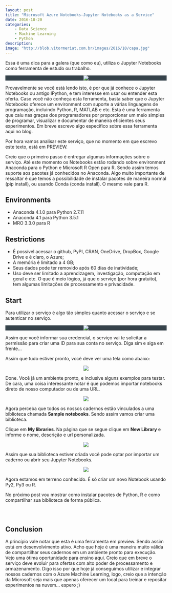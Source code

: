 ```yaml
---
layout: post
title: "Microsoft Azure Notebooks–Jupyter Notebooks as a Service"
date: 2016-10-20
categories:
    - Data Science
    - Machine Learning
    - Python
description:
image: "http://blob.vitormeriat.com.br/images/2016/10/capa.jpg"
---
```


Essa é uma dica para a galera (que como eu), utiliza o Jupyter Notebooks como ferramenta de estudo ou trabalho.

<div align="center" class="image-content" style="background-color: #35424a">
  <img src="http://blob.vitormeriat.com.br/images/2016/10/capa.jpg">
</div>

Provavelmente se você está lendo isto, é por que já conhece o Jupyter Notebooks ou antigo IPython, e tem interesse em usar ou entender esta oferta. Caso você não conheça esta ferramenta, basta saber que o Jupyter Notebooks oferece um environment com suporte a várias linguagens de programação, incluindo Python, R, MATLAB e etc. Esta é uma ferramenta que caiu nas graças dos programadores por proporcionar um meio simples de programar, visualizar e documentar de maneira eficientes seus experimentos. Em breve escrevo algo específico sobre essa ferramenta aqui no blog.

Por hora vamos analisar este serviço, que no momento em que escrevo este texto, está em PREVIEW.

Creio que o primeiro passo é entregar algumas informações sobre o serviço. Até este momento os Notebooks estão rodando sobre environment Anaconda para o Python e Microsoft R Open para R. Sendo assim temos suporte aos pacotes já conhecidos no Anaconda. Algo muito importante de ressaltar é que temos a possibilidade de instalar pacotes de maneira normal (pip install), ou usando Conda (conda install). O mesmo vale para R.

## Environments

* Anaconda 4.1.0 para Python 2.7.11
* Anaconda 4.1 para Python 3.5.1
* MRO 3.3.0 para R

## Restrictions

* É possível acessar o github, PyPI, CRAN, OneDrive, DropBox, Google Drive e é claro, o Azure;
* A memória é limitado a 4 GB;
* Seus dados pode ter removido após 60 dias de inatividade;
* Uso deve ser limitado a aprendizagem, investigação, computação em geral e etc. O que é meio lógico, já que o serviço (por hora gratuito), tem algumas limitações de processamento e privacidade.


## Start
Para utilizar o serviço é algo tão simples quanto acessar o serviço e se autenticar no serviço.

<div align="center" class="image-content" style="background-color: #35424a">
  <img src="http://blob.vitormeriat.com.br/images/2016/10/azure-notebook-1.jpg">
</div>

Assim que você informar sua credencial, o serviço vai te solicitar a permissão para criar uma ID para sua conta no serviço. Diga sim e siga em frente…

Assim que tudo estiver pronto, você deve ver uma tela como abaixo:

<div align="center" class="image-content">
  <img src="http://blob.vitormeriat.com.br/images/2016/10/azure-notebook-2.jpg">
</div>

Done. Você já um ambiente pronto, e inclusive alguns exemplos para testar. De cara, uma coisa interessante notar é que podemos importar notebooks direto de nosso computador ou de uma URL.

<div align="center" class="image-content">
  <img src="http://blob.vitormeriat.com.br/images/2016/10/azure-notebook-3.jpg">
</div>

Agora perceba que todos os nossos cadernos estão vinculados a uma biblioteca chamada <strong>Sample notebooks</strong>. Sendo assim vamos criar uma biblioteca.

Clique em <strong>My libraries</strong>. Na página que se segue clique em <strong>New Library</strong> e informe o nome, descrição e url personalizada.

<div align="center" class="image-content">
  <img src="http://blob.vitormeriat.com.br/images/2016/10/azure-notebook-4.jpg">
</div>

Assim que sua biblioteca estiver criada você pode optar por importar um caderno ou abrir seu Jupyter Notebooks.

<div align="center" class="image-content">
  <img src="http://blob.vitormeriat.com.br/images/2016/10/azure-notebook-5.jpg">
</div>

Agora estamos em terreno conhecido. É só criar um novo Notebook usando Py2, Py3 ou R.

No próximo post vou mostrar como instalar pacotes de Python, R e como compartilhar sua biblioteca de forma pública.

<div style="margin-bottom: 5em;"></div>

## Conclusion
A princípio vale notar que esta é uma ferramenta em preview. Sendo assim está em desenvolvimento ativo. Acho que hoje é uma maneira muito válida de compartilhar seus cadernos em um ambiente pronto para execução. Vejo uma ótima oportunidade para ensino aqui. Creio que em breve o serviço deve evoluir para ofertas com alto poder de processamento e armazenamento. Digo isso por que hoje já conseguimos utilizar e integrar nossos cadernos com o Azure Machine Learning, logo, creio que a intenção da Microsoft seja mais que apenas oferecer um local para treinar e repositar experimentos na nuvem… espero ;)
